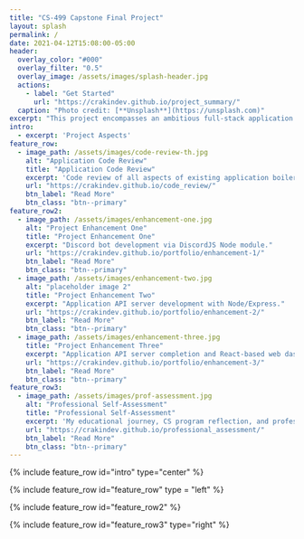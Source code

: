 ```yaml
---
title: "CS-499 Capstone Final Project"
layout: splash
permalink: /
date: 2021-04-12T15:08:00-05:00
header:
  overlay_color: "#000"
  overlay_filter: "0.5"
  overlay_image: /assets/images/splash-header.jpg
  actions:
    - label: "Get Started"
      url: "https://crakindev.github.io/project_summary/"
  caption: "Photo credit: [**Unsplash**](https://unsplash.com)"
excerpt: "This project encompasses an ambitious full-stack application development utilizing a third-party game API supplied by Bungie Studios to aggregate player data, store in a MongoDB database and display in a front-end web dashboard. Additional connectivity is also available via a Discord bot developed with DiscordJS."
intro: 
  - excerpt: 'Project Aspects'
feature_row:
  - image_path: /assets/images/code-review-th.jpg
    alt: "Application Code Review"
    title: "Application Code Review"
    excerpt: 'Code review of all aspects of existing application boilerplate plus best practices. Code review video included.'
    url: "https://crakindev.github.io/code_review/"
    btn_label: "Read More"
    btn_class: "btn--primary"
feature_row2:
  - image_path: /assets/images/enhancement-one.jpg
    alt: "Project Enhancement One"
    title: "Project Enhancement One"
    excerpt: "Discord bot development via DiscordJS Node module."
    url: "https://crakindev.github.io/portfolio/enhancement-1/"
    btn_label: "Read More"
    btn_class: "btn--primary"
  - image_path: /assets/images/enhancement-two.jpg
    alt: "placeholder image 2"
    title: "Project Enhancement Two"
    excerpt: "Application API server development with Node/Express."
    url: "https://crakindev.github.io/portfolio/enhancement-2/"
    btn_label: "Read More"
    btn_class: "btn--primary"
  - image_path: /assets/images/enhancement-three.jpg
    title: "Project Enhancement Three"
    excerpt: "Application API server completion and React-based web dashboard."
    url: "https://crakindev.github.io/portfolio/enhancement-3/"
    btn_label: "Read More"
    btn_class: "btn--primary"
feature_row3:
  - image_path: /assets/images/prof-assessment.jpg
    alt: "Professional Self-Assessment"
    title: "Professional Self-Assessment"
    excerpt: 'My educational journey, CS program reflection, and professional experiences.'
    url: "https://crakindev.github.io/professional_assessment/"
    btn_label: "Read More"
    btn_class: "btn--primary"
---
```


{% include feature_row id="intro" type="center" %}

{% include feature_row id="feature_row" type = "left" %}

{% include feature_row id="feature_row2" %}

{% include feature_row id="feature_row3" type="right" %}
